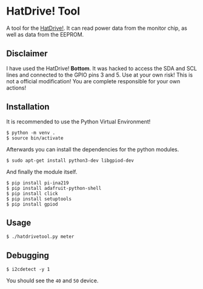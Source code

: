 # HatDrive! Tool

A tool for the [HatDrive!](https://pineberrypi.com/products/hat-top-2230-2240-for-rpi5).
It can read power data from the monitor chip, as well as data from the EEPROM.

## Disclaimer

I have used the HatDrive! **Bottom**.
It was hacked to access the SDA and SCL lines and connected to the GPIO pins 3 and 5.
Use at your own risk! This is not a official modification!
You are complete responsible for your own actions!

## Installation

It is recommended to use the Python Virtual Environment!

```
$ python -m venv .
$ source bin/activate
```

Afterwards you can install the dependencies for the python modules.

```
$ sudo apt-get install python3-dev libgpiod-dev
```

And finally the module itself.

```
$ pip install pi-ina219
$ pip install adafruit-python-shell
$ pip install click
$ pip install setuptools
$ pip install gpiod
```

## Usage

```
$ ./hatdrivetool.py meter
```

## Debugging

```
$ i2cdetect -y 1
```
You should see the `40` and `50` device.

